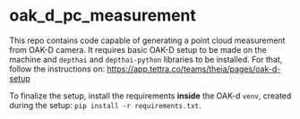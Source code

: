 # oak_d_pc_measurement

This repo contains code capable of generating a point cloud measurement from OAK-D camera.
It requires basic OAK-D setup to be made on the machine and `depthai` and `depthai-python` libraries to be installed.
For that, follow the instructions on: https://app.tettra.co/teams/theia/pages/oak-d-setup

To finalize the setup, install the requirements **inside** the OAK-d `venv`, created during the setup: `pip install -r requirements.txt`.
